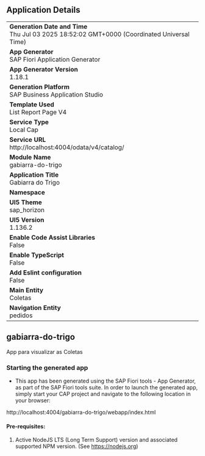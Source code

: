 ## Application Details
|               |
| ------------- |
|**Generation Date and Time**<br>Thu Jul 03 2025 18:52:02 GMT+0000 (Coordinated Universal Time)|
|**App Generator**<br>SAP Fiori Application Generator|
|**App Generator Version**<br>1.18.1|
|**Generation Platform**<br>SAP Business Application Studio|
|**Template Used**<br>List Report Page V4|
|**Service Type**<br>Local Cap|
|**Service URL**<br>http://localhost:4004/odata/v4/catalog/|
|**Module Name**<br>gabiarra-do-trigo|
|**Application Title**<br>Gabiarra do Trigo|
|**Namespace**<br>|
|**UI5 Theme**<br>sap_horizon|
|**UI5 Version**<br>1.136.2|
|**Enable Code Assist Libraries**<br>False|
|**Enable TypeScript**<br>False|
|**Add Eslint configuration**<br>False|
|**Main Entity**<br>Coletas|
|**Navigation Entity**<br>pedidos|

## gabiarra-do-trigo

App para visualizar as Coletas 

### Starting the generated app

-   This app has been generated using the SAP Fiori tools - App Generator, as part of the SAP Fiori tools suite.  In order to launch the generated app, simply start your CAP project and navigate to the following location in your browser:

http://localhost:4004/gabiarra-do-trigo/webapp/index.html

#### Pre-requisites:

1. Active NodeJS LTS (Long Term Support) version and associated supported NPM version.  (See https://nodejs.org)


